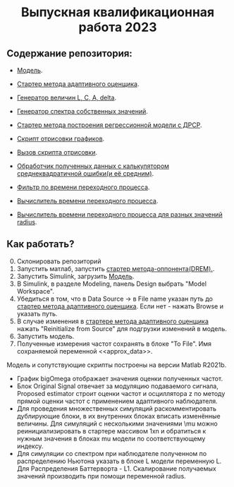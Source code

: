 
<h1 align="center"> Выпускная квалификационная работа 2023 </h1>

## Содержание репозитория:
* [Модель](./adaptive_observer_for_sin_signal_original.slx).

* [Стартер метода адаптивного оценщика](./variables2n1.m).

* [Генератор величин L, C, A, delta](./LCAD.m).

* [Генератор спектра собственных значений](./eigs.m).

* [Стартер метода построения регрессионной модели с ДРСР](./starter3.m).

* [Скрипт отрисовки графиков](./plot_pres4.m).

* [Вызов скрипта отрисовки](./graphs.m).

* [Обработчик полученных данных с калькулятором среднеквадратичной ошибки(и её средним)](./stats.m).

* [Фильтр по времени переходного процесса](./selectionsToCheck.m).

* [Вычислитель времени переходного процесса](./transTime.m).

* [Вычислитель времени переходного процесса для разных значений radius](./transTimeR.m).

## Как работать?
0. Склонировать репозиторий
1. Запустить матлаб, запустить [стартер метода-оппонента(DREM).](./starter3.m).
2. Запустить Simulink, загрузить [Модель](./adaptive_observer_for_sin_signal_original.slx).
3. В Simulink, в разделе Modeling, панель Design выбрать "Model Workspace".
4. Убедиться в том, что в Data Source -> в File name указан путь до  [стартер метода адаптивного оценщика](./variables2n1.m). Если нет - нажать Browse и указать путь.
5. В случае изменения в [стартере метода адаптивного оценщика](./variables2n1.m) нажать "Reinitialize from Source" для подгрузки изменений в модель.
6. Запустить модель.
7. Полученные измерения частот сохранять в блоке "To File". Имя сохраняемой переменной <<approx_data>>.

Модель и сопутствующие скрипты построены на версии Matlab R2021b.

* График bigOmega отображает значения оценки полученных частот.
* Блок Original Signal отвечает за модуляцию подаваемого сигнала, Proposed estimator строит оценки частот и осциллятора z по методу прямой оценки частот с применением адаптивного наблюдателя. 
* Для проведения множественных симуляций раскомментировать дублирующие блоки, в их внутренних блоках вписать изменённые величины. Для симуляций с несколькими значениями \mu можно реинициализировать в стартере массивом 1xn и обратиться к нужным значения в блоках mu модели по соответствующему индексу.
* Для симуляции со спектром при наблюдателе полученном по распределению Ньютона указать в блоке L модели переменную L. Для Распределения Баттерворта - L1. Скалирование получаемых значений производить при помощи переменной radius.
  
